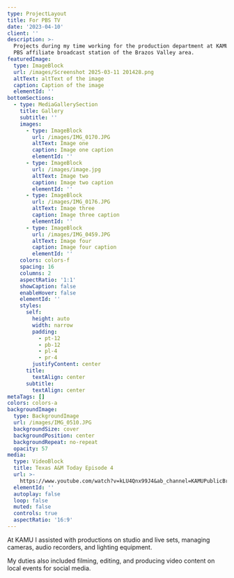 ```yaml
---
type: ProjectLayout
title: For PBS TV
date: '2023-04-10'
client: ''
description: >-
  Projects during my time working for the production department at KAMU-TV, a
  PBS affiliate broadcast station of the Brazos Valley area.
featuredImage:
  type: ImageBlock
  url: /images/Screenshot 2025-03-11 201428.png
  altText: altText of the image
  caption: Caption of the image
  elementId: ''
bottomSections:
  - type: MediaGallerySection
    title: Gallery
    subtitle: ''
    images:
      - type: ImageBlock
        url: /images/IMG_0170.JPG
        altText: Image one
        caption: Image one caption
        elementId: ''
      - type: ImageBlock
        url: /images/image.jpg
        altText: Image two
        caption: Image two caption
        elementId: ''
      - type: ImageBlock
        url: /images/IMG_0176.JPG
        altText: Image three
        caption: Image three caption
        elementId: ''
      - type: ImageBlock
        url: /images/IMG_0459.JPG
        altText: Image four
        caption: Image four caption
        elementId: ''
    colors: colors-f
    spacing: 16
    columns: 2
    aspectRatio: '1:1'
    showCaption: false
    enableHover: false
    elementId: ''
    styles:
      self:
        height: auto
        width: narrow
        padding:
          - pt-12
          - pb-12
          - pl-4
          - pr-4
        justifyContent: center
      title:
        textAlign: center
      subtitle:
        textAlign: center
metaTags: []
colors: colors-a
backgroundImage:
  type: BackgroundImage
  url: /images/IMG_0510.JPG
  backgroundSize: cover
  backgroundPosition: center
  backgroundRepeat: no-repeat
  opacity: 57
media:
  type: VideoBlock
  title: Texas A&M Today Episode 4
  url: >-
    https://www.youtube.com/watch?v=kLU4Qnx99J4&ab_channel=KAMUPublicBroadcasting
  elementId: ''
  autoplay: false
  loop: false
  muted: false
  controls: true
  aspectRatio: '16:9'
---
```

At KAMU I assisted with productions on studio and live sets, managing cameras, audio recorders, and lighting equipment.

My duties also included filming, editing, and producing video content on local events for social media.

